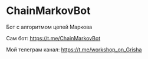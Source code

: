 # ChainMarkovBot
Бот с алгоритмом цепей Маркова


Сам бот: https://t.me/ChainMarkovBot

Мой телеграм канал: https://t.me/workshop_on_Grisha
